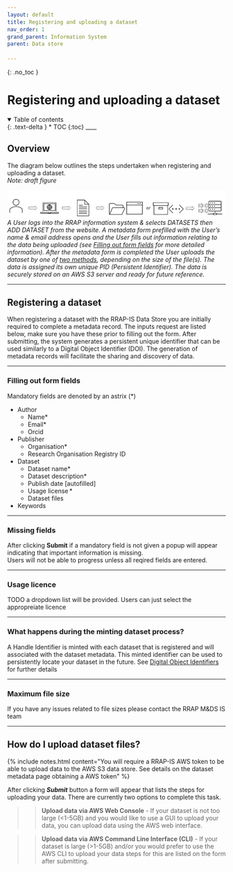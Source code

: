 ```yaml
---
layout: default
title: Registering and uploading a dataset
nav_order: 1
grand_parent: Information System
parent: Data store

---
```

{: .no_toc }
# Registering and uploading a dataset
<details  open markdown="block">
  <summary>
    Table of contents
  </summary>
{: .text-delta }
* TOC
{:toc}
____
</details>

## Overview

The diagram below outlines the steps undertaken when registering and uploading a dataset.  
*Note: draft figure*

![Workflow digram](../../assets/images/DRAFTv2_upload_data.png)
*A User logs into the RRAP information system & selects DATASETS then ADD DATASET from the website.  A metadata form prefilled with the User’s name & email address opens and the User fills out information relating to the data being uploaded (see [Filling out form fields](#filling-out-form-fields) for more detailed information). After the metadata form is completed the User uploads the dataset by one of [two methods](#how-do-i-upload-dataset-files), depending on the size of the file(s). The data is assigned its own unique PID (Persistent Identifier).  The data is securely stored on an AWS S3 server and ready for future reference.*
<br>

___
## Registering a dataset
When registering a dataset with the RRAP-IS Data Store you are initially required to complete a metadata record. The inputs request are listed below, make sure you have these prior to filling out the form. After submitting, the system generates a persistent unique identifier that can be used similarly to a Digital Object Identifier (DOI).  The generation of metadata records will facilitate the sharing and discovery of data.

___
### Filling out form fields
Mandatory fields are denoted by an astrix (*)
- Author
    - Name*
    - Email*
    - Orcid
- Publisher
    - Organisation*
    - Research Organisation Registry ID
- Dataset
    - Dataset name*
    - Dataset description*
    - Publish date [autofilled]
    - Usage license *
    - Dataset files
- Keywords

___
### Missing fields
After clicking **Submit** if a mandatory field is not given a popup will appear indicating that important information is missing.<br>
Users will not be able to progress unless all reqired fields are entered.

___
### Usage licence

TODO a dropdown list will be provided.  Users can just select the appropreiate licence 

___
### What happens during the minting dataset process?
A Handle Identifier is minted with each dataset that is registered and will associated with the dataset metadata. This minted identifier can be used to persistently locate your dataset in the future.  See [Digital Object Identifiers](../digital-object-identifiers.md) for further details

___
### Maximum file size
If you have any issues related to file sizes please contact the RRAP M&DS IS team

___
## How do I upload dataset files?

{% include notes.html content="You will require a RRAP-IS AWS token to be able to upload data to the AWS S3 data store.  See details on the dataset metadata page obtaining a AWS token" %}

After clicking ***Submit*** button a form will appear that lists the steps for uploading your data. There are currently two options to complete this task.

>> **Upload data via AWS Web Console** -
>> If your dataset is not too large (<1-5GB) and you would like to use a GUI to upload your data, you can upload data using the AWS web interface.

>> **Upload data via AWS Command Line Interface (CLI)** -
>>If your dataset is large (>1-5GB) and/or you would prefer to use the AWS CLI to upload your data steps for this are listed on the form after submitting.

